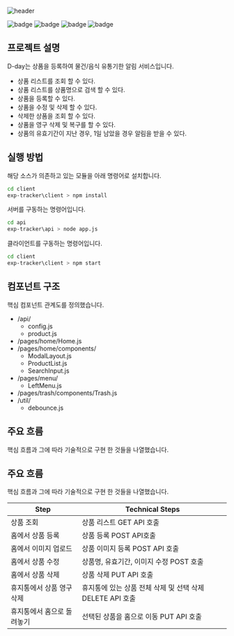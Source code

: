 ![header](https://capsule-render.vercel.app/api?type=wave&color=auto&height=200&section=header&text=D-day%20&fontSize=60)

![badge](https://img.shields.io/badge/MongoDB-47A248?style=flat-square&logo=MongoDB&logoColor=white)
![badge](https://img.shields.io/badge/Node.js-339933?style=flat-square&logo=Node.js&logoColor=white)
![badge](https://img.shields.io/badge/React-61DAFB?style=flat-square&logo=react&logoColor=white)
![badge](https://img.shields.io/badge/React%20Router-CA4245?style=flat-square&logo=React%20Router&logoColor=white)

## 프로젝트 설명

D-day는 상품을 등록하여 물건/음식 유통기한 알림 서비스입니다.
- 상품 리스트를 조회 할 수 있다.
- 상품 리스트를 상품명으로 검색 할 수 있다.
- 상품을 등록할 수 있다.
- 상품을 수정 및 삭제 할 수 있다.
- 삭제한 상품을 조회 할 수 있다.
- 상품을 영구 삭제 및 복구를 할 수 있다.
- 상품의 유효기간이 지난 경우, 1일 남았을 경우 알림을 받을 수 있다.

## 실행 방법

해당 소스가 의존하고 있는 모듈을 아래 명령어로 설치합니다.
```sh
cd client
exp-tracker\client > npm install
```
서버를 구동하는 명령어입니다.
```sh
cd api
exp-tracker\api > node app.js
```
클라이언트를 구동하는 명령어입니다.
```sh
cd client
exp-tracker\client > npm start
```

## 컴포넌트 구조

핵심 컴포넌트 관계도를 정의했습니다.
- /api/
  - config.js
  - product.js
- /pages/home/Home.js
- /pages/home/components/
  - ModalLayout.js
  - ProductList.js
  - SearchInput.js
- /pages/menu/
  - LeftMenu.js
- /pages/trash/components/Trash.js
- /util/
  - debounce.js

## 주요 흐름

핵심 흐름과 그에 따라 기술적으로 구현 한 것들을 나열했습니다.

## 주요 흐름

핵심 흐름과 그에 따라 기술적으로 구현 한 것들을 나열했습니다.

| Step | Technical Steps |
| ------ | ------ |
| 상품 조회 | 상품 리스트 GET API 호출 |
| 홈에서 상품 등록 | 상품 등록 POST API호출 |
| 홈에서 이미지 업로드 | 상품 이미지 등록 POST API 호출 |
| 홈에서 상품 수정 | 상품명, 유효기간, 이미지 수정 POST 호출 |
| 홈에서 상품 삭제 | 상품 삭제 PUT API 호출 |
| 휴지통에서 상품 영구 삭제  | 휴지통에 있는 상품 전체 삭제 및 선택 삭제 DELETE API 호출 |
| 휴지통에서 홈으로 돌려놓기 | 선택된 상품을 홈으로 이동 PUT API 호출 |



